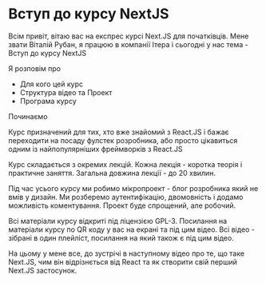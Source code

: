 # Вступ до курсу NextJS

Всім привіт, вітаю вас на експрес курсі Next.JS для початківців. Мене звати Віталій Рубан, я працюю в компанії Ітера і сьогодні у нас тема - Вступ до курсу NextJS

Я розповім про

- Для кого цей курс
- Структура відео та Проект
- Програма курсу

Починаємо

Курс призначений для тих, хто вже знайомий з React.JS і бажає переходити на посаду фулстек розробника, або просто цікавиться одним із найпопулярніших фреймворків з React.JS

Курс складається з окремих лекцій. Кожна лекція - коротка теорія і практичне заняття. Загальна довжина лекції - до 20 хвилин.

Під час усього курсу ми робимо мікропроект - блог розробника який не вмів у дизайн. Ми розберемо аутентифікацію, двомовність і додамо можливість коментування. Проект буде спрощений, але робочий.

Всі матеріали курсу відкриті під ліцензією GPL-3. Посилання на матеріали курсу по QR коду у вас на екрані та під цим відео. Всі відео - зібрані в один плейліст, посилання на який також є під цим відео. 

На цьому у мене все, до зустрічі в наступному відео про те, що таке Next.JS, чим він відрізнється від React та як створити свій перший Next.JS застосунок.
